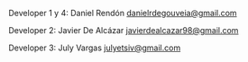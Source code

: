 Developer 1 y 4:
Daniel Rendón
danielrdegouveia@gmail.com

Developer 2:
Javier De Alcázar
javierdealcazar98@gmail.com

Developer 3:
July Vargas
julyetsiv@gmail.com
